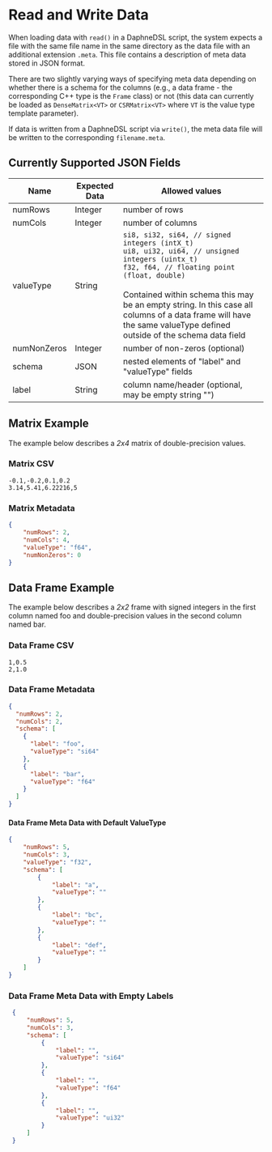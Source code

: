 <!--
Copyright 2023 The DAPHNE Consortium

Licensed under the Apache License, Version 2.0 (the "License");
you may not use this file except in compliance with the License.
You may obtain a copy of the License at

    http://www.apache.org/licenses/LICENSE-2.0

Unless required by applicable law or agreed to in writing, software
distributed under the License is distributed on an "AS IS" BASIS,
WITHOUT WARRANTIES OR CONDITIONS OF ANY KIND, either express or implied.
See the License for the specific language governing permissions and
limitations under the License.
-->

# Read and Write Data

When loading data with `read()` in a DaphneDSL script, the system expects a file with the same file name in the same
directory as the data file with an additional extension `.meta`. This file contains a description of meta data stored
in JSON format.

There are two slightly varying ways of specifying meta data depending on whether there is a schema for the columns (e.g.,
a data frame - the corresponding C++ type is the `Frame` class) or not (this data can currently be
loaded as `DenseMatrix<VT>` or `CSRMatrix<VT>` where `VT` is the value type template parameter).

If data is written from a DaphneDSL script via `write()`, the meta data file will be written to the corresponding `filename.meta`.

## Currently Supported JSON Fields

| Name        | Expected Data | Allowed values                                                                                                                                                                                                                                                                                                                               |
|-------------|---------------|----------------------------------------------------------------------------------------------------------------------------------------------------------------------------------------------------------------------------------------------------------------------------------------------------------------------------------------------|
| numRows     | Integer       | number of rows                                                                                                                                                                                                                                                                                                                             |
| numCols     | Integer       | number of columns                                                                                                                                                                                                                                                                                                                          |
| valueType   | String        | `si8, si32, si64, // signed integers (intX_t)`<br />`ui8, ui32, ui64, // unsigned integers (uintx_t)`<br />`f32, f64, // floating point (float, double)`<br /><br/>Contained within schema this may be an empty string. In this case all columns of a data frame will have the same valueType defined outside of the schema data field |
| numNonZeros | Integer       | number of non-zeros (optional)                                                                                                                                                                                                                                                                                                             |
| schema      | JSON          | nested elements of "label" and "valueType" fields                                                                                                                                                                                                                                                                                            |
| label       | String        | column name/header (optional, may be empty string "")                                                                                                                                                                                                                                                                                        |

## Matrix Example

The example below describes a *2x4* matrix of double-precision values.

### Matrix CSV

```text
-0.1,-0.2,0.1,0.2
3.14,5.41,6.22216,5
```

### Matrix Metadata

```json
{
    "numRows": 2,
    "numCols": 4,
    "valueType": "f64",
    "numNonZeros": 0
}
```

## Data Frame Example

The example below describes a *2x2* frame with signed integers in the first column named foo and double-precision 
values in the second column named bar.

### Data Frame CSV

```text
1,0.5
2,1.0
```

### Data Frame Metadata

```json
{
  "numRows": 2,
  "numCols": 2,
  "schema": [
    {
      "label": "foo",
      "valueType": "si64"
    },
    {
      "label": "bar",
      "valueType": "f64"
    }
  ]
}
```

#### Data Frame Meta Data with Default ValueType

```json
{
    "numRows": 5,
    "numCols": 3,
    "valueType": "f32",
    "schema": [
        {
            "label": "a",
            "valueType": ""
        },
        {
            "label": "bc",
            "valueType": ""
        },
        {
            "label": "def",
            "valueType": ""
        }
    ]    
}
```

### Data Frame Meta Data with Empty Labels

```json
 {
     "numRows": 5,
     "numCols": 3,
     "schema": [
         {
             "label": "",
             "valueType": "si64"
         },
         {
             "label": "",
             "valueType": "f64"
         },
         {
             "label": "",
             "valueType": "ui32"
         }
     ]
 }
```
